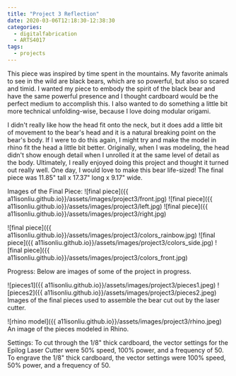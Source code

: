 ```yaml
---
title: "Project 3 Reflection"
date: 2020-03-06T12:18:30-12:38:30
categories:
  - digitalfabrication
  - ARTS4017
tags:
  - projects
---
```


This piece was inspired by time spent in the mountains. My favorite animals to see in the wild are black bears, which are so powerful, but also so scared and timid. I wanted my piece to embody the spirit of the black bear and have the same powerful presence and I thought cardboard would be the perfect medium to accomplish this. I also wanted to do something a little bit more technical unfolding-wise, because I love doing modular origami.  

I didn't really like how the head fit onto the neck, but it does add a little bit of movement to the bear's head and it is a natural breaking point on the bear's body. If I were to do this again, I might try and make the model in rhino fit the head a little bit better. Originally, when I was modeling, the head didn't show enough detail when I unrolled it at the same level of detail as the body. Ultimately, I really enjoyed doing this project and thought it turned out really well. One day, I would love to make this bear life-sized! The final piece was 11.85" tall x 17.37" long x 9.17" wide. 

Images of the Final Piece:
![final piece]({{ a11isonliu.github.io}}/assets/images/project3/front.jpg)
![final piece]({{ a11isonliu.github.io}}/assets/images/project3/left.jpg)
![final piece]({{ a11isonliu.github.io}}/assets/images/project3/right.jpg)

![final piece]({{ a11isonliu.github.io}}/assets/images/project3/colors_rainbow.jpg)
![final piece]({{ a11isonliu.github.io}}/assets/images/project3/colors_side.jpg)
![final piece]({{ a11isonliu.github.io}}/assets/images/project3/colors_front.jpg)

Progress:
Below are images of some of the project in progress.

![pieces1]({{ a11isonliu.github.io}}/assets/images/project3/pieces1.jpeg)
![pieces2]({{ a11isonliu.github.io}}/assets/images/project3/pieces2.jpeg)
Images of the final pieces used to assemble the bear cut out by the laser cutter.

![rhino model]({{ a11isonliu.github.io}}/assets/images/project3/rhino.jpeg)
An image of the pieces modeled in Rhino.


Settings:
To cut through the 1/8" thick cardboard, the vector settings for the Epilog Laser Cutter were 50% speed, 100% power, and a frequency of 50.
To engrave the 1/8" thick cardboard, the vector settings were 100% speed, 50% power, and a frequency of 50.
